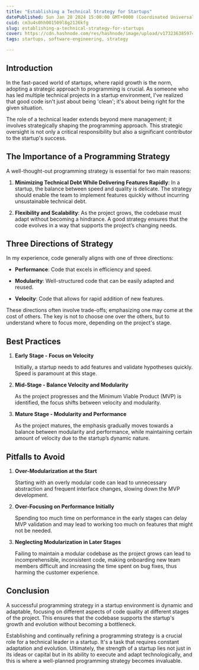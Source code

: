```yaml
---
title: "Establishing a Technical Strategy for Startups"
datePublished: Sun Jan 28 2024 15:00:00 GMT+0000 (Coordinated Universal Time)
cuid: cm3u4s0hh001509l8g2126kfg
slug: establishing-a-technical-strategy-for-startups
cover: https://cdn.hashnode.com/res/hashnode/image/upload/v1732363859741/2350027a-f51f-4377-bcb0-dda4a9cc170e.avif
tags: startups, software-engineering, strategy

---
```


## **Introduction**

In the fast-paced world of startups, where rapid growth is the norm, adopting a strategic approach to programming is crucial. As someone who has led multiple technical projects in a startup environment, I've realized that good code isn't just about being 'clean'; it's about being right for the given situation.

The role of a technical leader extends beyond mere management; it involves strategically shaping the programming approach. This strategic oversight is not only a critical responsibility but also a significant contributor to the startup's success.

## **The Importance of a Programming Strategy**

A well-thought-out programming strategy is essential for two main reasons:

1. **Minimizing Technical Debt While Delivering Features Rapidly**: In a startup, the balance between speed and quality is delicate. The strategy should enable the team to implement features quickly without incurring unsustainable technical debt.
    
2. **Flexibility and Scalability**: As the project grows, the codebase must adapt without becoming a hindrance. A good strategy ensures that the code evolves in a way that supports the project’s changing needs.
    

## **Three Directions of Strategy**

In my experience, code generally aligns with one of three directions:

* **Performance**: Code that excels in efficiency and speed.
    
* **Modularity**: Well-structured code that can be easily adapted and reused.
    
* **Velocity**: Code that allows for rapid addition of new features.
    

These directions often involve trade-offs; emphasizing one may come at the cost of others. The key is not to choose one over the others, but to understand where to focus more, depending on the project's stage.

## **Best Practices**

1. **Early Stage - Focus on Velocity**
    
    Initially, a startup needs to add features and validate hypotheses quickly. Speed is paramount at this stage.
    
2. **Mid-Stage - Balance Velocity and Modularity**
    
    As the project progresses and the Minimum Viable Product (MVP) is identified, the focus shifts between velocity and modularity.
    
3. **Mature Stage - Modularity and Performance**
    
    As the project matures, the emphasis gradually moves towards a balance between modularity and performance, while maintaining certain amount of velocity due to the startup’s dynamic nature.
    

## **Pitfalls to Avoid**

1. **Over-Modularization at the Start**
    
    Starting with an overly modular code can lead to unnecessary abstraction and frequent interface changes, slowing down the MVP development.
    
2. **Over-Focusing on Performance Initially**
    
    Spending too much time on performance in the early stages can delay MVP validation and may lead to working too much on features that might not be needed.
    
3. **Neglecting Modularization in Later Stages**
    
    Failing to maintain a modular codebase as the project grows can lead to incomprehensible, inconsistent code, making onboarding new team members difficult and increasing the time spent on bug fixes, thus harming the customer experience.
    

## **Conclusion**

A successful programming strategy in a startup environment is dynamic and adaptable, focusing on different aspects of code quality at different stages of the project. This ensures that the codebase supports the startup's growth and evolution without becoming a bottleneck.

Establishing and continually refining a programming strategy is a crucial role for a technical leader in a startup. It's a task that requires constant adaptation and evolution. Ultimately, the strength of a startup lies not just in its ideas or capital but in its ability to execute and adapt technologically, and this is where a well-planned programming strategy becomes invaluable.